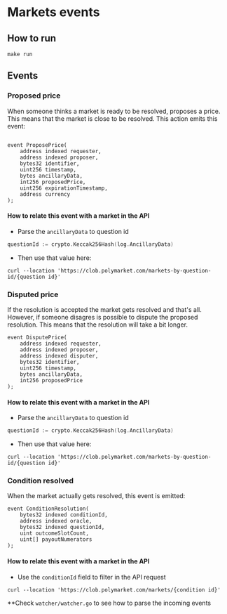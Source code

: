 # Markets events

## How to run

```
make run
```

## Events

### Proposed price

When someone thinks a market is ready to be resolved, proposes a price. This means that the market is close to be resolved.
This action emits this event:

```solidity

event ProposePrice(
    address indexed requester,
    address indexed proposer,
    bytes32 identifier,
    uint256 timestamp,
    bytes ancillaryData,
    int256 proposedPrice,
    uint256 expirationTimestamp,
    address currency
);
```

#### How to relate this event with a market in the API

- Parse the `ancillaryData` to question id

```go
questionId := crypto.Keccak256Hash(log.AncillaryData)
```

- Then use that value here:

```
curl --location 'https://clob.polymarket.com/markets-by-question-id/{question id}'
```

### Disputed price

If the resolution is accepted the market gets resolved and that's all. However, if someone disagres is possible to dispute the proposed resolution. This means that the resolution will take a bit longer.

```solidity
event DisputePrice(
    address indexed requester,
    address indexed proposer,
    address indexed disputer,
    bytes32 identifier,
    uint256 timestamp,
    bytes ancillaryData,
    int256 proposedPrice
);
```

#### How to relate this event with a market in the API

- Parse the `ancillaryData` to question id

```go
questionId := crypto.Keccak256Hash(log.AncillaryData)
```

- Then use that value here:

```
curl --location 'https://clob.polymarket.com/markets-by-question-id/{question id}'
```

### Condition resolved

When the market actually gets resolved, this event is emitted:

```solidity
event ConditionResolution(
    bytes32 indexed conditionId,
    address indexed oracle,
    bytes32 indexed questionId,
    uint outcomeSlotCount,
    uint[] payoutNumerators
);
```

#### How to relate this event with a market in the API

- Use the `conditionId` field to filter in the API request

```
curl --location 'https://clob.polymarket.com/markets/{condition id}'
```

\*\*Check `watcher/watcher.go` to see how to parse the incoming events
